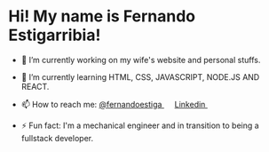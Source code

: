 <h1>Hi! My name is Fernando Estigarribia!</h1>

- 🔭 I’m currently working on my wife's website and personal stuffs.

- 🌱 I’m currently learning HTML, CSS, JAVASCRIPT, NODE.JS AND REACT.

- 📫 How to reach me: <a href="https://www.instagram.com/fernandoestiga" target="_blank"> @fernandoestiga </a> <img src="https://cdn-icons-png.flaticon.com/512/87/87390.png" width="15" height="15"> <a href="https://www.linkedin.com/in/fernando-estigarribia" target="_blank"> Linkedin </a> <img src="https://www.svgrepo.com/show/303299/linkedin-icon-2-logo.svg" width="15" height="15"> 

- ⚡ Fun fact: I'm a mechanical engineer and in transition to being a fullstack developer.
